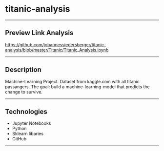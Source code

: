 # titanic-analysis
---------------

## Preview Link Analysis
https://github.com/johannessiedersberger/titanic-analysis/blob/master/Titanic/Titanic_Analysis.ipynb

---------------
## Description
Machine-Learning Project. Dataset from kaggle.com with all titanic passangers.
The goal: build a machine-learning-model that predicts the change to survive. 

---------------

## Technologies
- Jupyter Notebooks
- Python
- Sklearn libaries
- GitHub 


---------------

